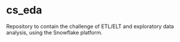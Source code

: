 # cs_eda
Repository to contain the challenge of ETL/ELT and exploratory data analysis, using the Snowflake platform.
